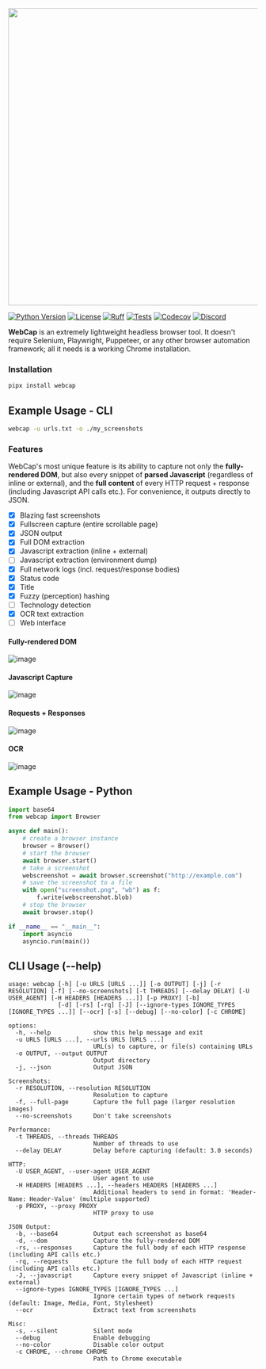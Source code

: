 <img src="https://github.com/user-attachments/assets/25912aba-690a-45e2-a6a9-2b0445e8218f" width="600"/>

[![Python Version](https://img.shields.io/badge/python-3.9+-8400ff)](https://www.python.org) [![License](https://img.shields.io/badge/license-GPLv3-8400ff.svg)](https://github.com/blacklanternsecurity/webcap/blob/dev/LICENSE) [![Ruff](https://img.shields.io/endpoint?url=https://raw.githubusercontent.com/astral-sh/ruff/main/assets/badge/v2.json)](https://github.com/astral-sh/ruff) [![Tests](https://github.com/blacklanternsecurity/webcap/actions/workflows/tests.yml/badge.svg?branch=stable)](https://github.com/blacklanternsecurity/webcap/actions?query=workflow%3A"tests") [![Codecov](https://codecov.io/gh/blacklanternsecurity/webcap/branch/dev/graph/badge.svg?token=IR5AZBDM5K)](https://codecov.io/gh/blacklanternsecurity/webcap) [![Discord](https://img.shields.io/discord/859164869970362439)](https://discord.com/invite/PZqkgxu5SA)

**WebCap** is an extremely lightweight headless browser tool. It doesn't require Selenium, Playwright, Puppeteer, or any other browser automation framework; all it needs is a working Chrome installation.

### Installation

```bash
pipx install webcap
```

## Example Usage - CLI

```bash
webcap -u urls.txt -o ./my_screenshots
```

### Features

WebCap's most unique feature is its ability to capture not only the **fully-rendered DOM**, but also every snippet of **parsed Javascript** (regardless of inline or external), and the **full content** of every HTTP request + response (including Javascript API calls etc.). For convenience, it outputs directly to JSON.

- [x] Blazing fast screenshots
- [x] Fullscreen capture (entire scrollable page)
- [x] JSON output
- [x] Full DOM extraction
- [x] Javascript extraction (inline + external)
- [ ] Javascript extraction (environment dump)
- [x] Full network logs (incl. request/response bodies)
- [x] Status code
- [x] Title
- [x] Fuzzy (perception) hashing
- [ ] Technology detection
- [x] OCR text extraction
- [ ] Web interface

#### Fully-rendered DOM

![image](https://github.com/user-attachments/assets/60dd2a80-f9c3-438e-8f00-f982c356625d)

#### Javascript Capture

![image](https://github.com/user-attachments/assets/6f960bbb-efb6-4294-a1f2-2c6181baa31a)

#### Requests + Responses

![image](https://github.com/user-attachments/assets/0f036384-a465-4579-b70a-b567daaa8113)

#### OCR

![image](https://github.com/user-attachments/assets/cffb268e-8b9b-490c-8949-39e73e73aa8a)

## Example Usage - Python

```python
import base64
from webcap import Browser

async def main():
    # create a browser instance
    browser = Browser()
    # start the browser
    await browser.start()
    # take a screenshot
    webscreenshot = await browser.screenshot("http://example.com")
    # save the screenshot to a file
    with open("screenshot.png", "wb") as f:
        f.write(webscreenshot.blob)
    # stop the browser
    await browser.stop()

if __name__ == "__main__":
    import asyncio
    asyncio.run(main())
```

## CLI Usage (--help)

```
usage: webcap [-h] [-u URLS [URLS ...]] [-o OUTPUT] [-j] [-r RESOLUTION] [-f] [--no-screenshots] [-t THREADS] [--delay DELAY] [-U USER_AGENT] [-H HEADERS [HEADERS ...]] [-p PROXY] [-b]
              [-d] [-rs] [-rq] [-J] [--ignore-types IGNORE_TYPES [IGNORE_TYPES ...]] [--ocr] [-s] [--debug] [--no-color] [-c CHROME]

options:
  -h, --help            show this help message and exit
  -u URLS [URLS ...], --urls URLS [URLS ...]
                        URL(s) to capture, or file(s) containing URLs
  -o OUTPUT, --output OUTPUT
                        Output directory
  -j, --json            Output JSON

Screenshots:
  -r RESOLUTION, --resolution RESOLUTION
                        Resolution to capture
  -f, --full-page       Capture the full page (larger resolution images)
  --no-screenshots      Don't take screenshots

Performance:
  -t THREADS, --threads THREADS
                        Number of threads to use
  --delay DELAY         Delay before capturing (default: 3.0 seconds)

HTTP:
  -U USER_AGENT, --user-agent USER_AGENT
                        User agent to use
  -H HEADERS [HEADERS ...], --headers HEADERS [HEADERS ...]
                        Additional headers to send in format: 'Header-Name: Header-Value' (multiple supported)
  -p PROXY, --proxy PROXY
                        HTTP proxy to use

JSON Output:
  -b, --base64          Output each screenshot as base64
  -d, --dom             Capture the fully-rendered DOM
  -rs, --responses      Capture the full body of each HTTP response (including API calls etc.)
  -rq, --requests       Capture the full body of each HTTP request (including API calls etc.)
  -J, --javascript      Capture every snippet of Javascript (inline + external)
  --ignore-types IGNORE_TYPES [IGNORE_TYPES ...]
                        Ignore certain types of network requests (default: Image, Media, Font, Stylesheet)
  --ocr                 Extract text from screenshots

Misc:
  -s, --silent          Silent mode
  --debug               Enable debugging
  --no-color            Disable color output
  -c CHROME, --chrome CHROME
                        Path to Chrome executable
```
